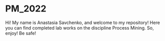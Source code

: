 # PM_2022

Hi! My name is Anastasia Savchenko, and welcome to my repository! Here you can find completed lab works on the discipline Process Mining. So, enjoy!
Be safe!
